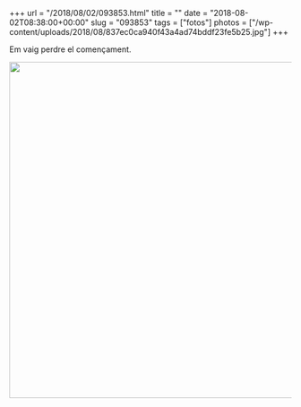 +++
url = "/2018/08/02/093853.html"
title = ""
date = "2018-08-02T08:38:00+00:00"
slug = "093853"
tags = ["fotos"]
photos = ["/wp-content/uploads/2018/08/837ec0ca940f43a4ad74bddf23fe5b25.jpg"]
+++

Em vaig perdre el començament.

<img src="/wp-content/uploads/2018/08/837ec0ca940f43a4ad74bddf23fe5b25.jpg" width="599" height="600" />


